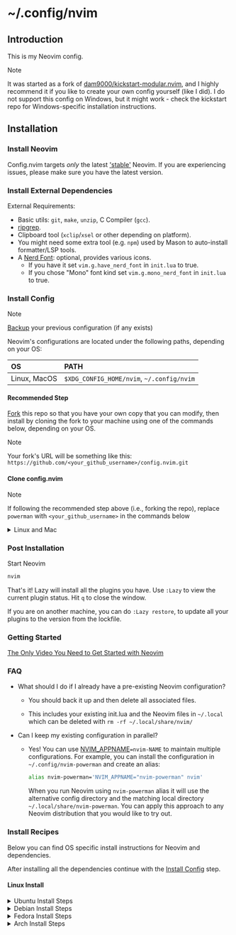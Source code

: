 # ~/.config/nvim

## Introduction

This is my Neovim config.

> [!NOTE]
>
> It was started as a fork of
> [dam9000/kickstart-modular.nvim](https://github.com/dam9000/kickstart-modular.nvim),
> and I highly recommend it if you like to create your own config yourself (like I did).
> I do not support this config on Windows, but it might work -
> check the kickstart repo for Windows-specific installation instructions.

## Installation

### Install Neovim

Config.nvim targets _only_ the latest
['stable'](https://github.com/neovim/neovim/releases/tag/stable) Neovim.
If you are experiencing issues, please make sure you have the latest version.

### Install External Dependencies

External Requirements:

- Basic utils: `git`, `make`, `unzip`, C Compiler (`gcc`).
- [ripgrep](https://github.com/BurntSushi/ripgrep#installation).
- Clipboard tool (`xclip`/`xsel` or other depending on platform).
- You might need some extra tool (e.g. `npm`) used by Mason to auto-install formatter/LSP tools.
- A [Nerd Font](https://www.nerdfonts.com/): optional, provides various icons.
  - If you have it set `vim.g.have_nerd_font` in `init.lua` to true.
  - If you chose "Mono" font kind set `vim.g.mono_nerd_font` in `init.lua` to true.

### Install Config

> [!NOTE]
>
> [Backup](#faq) your previous configuration (if any exists)

Neovim's configurations are located under the following paths, depending on your OS:

| OS           | PATH                                      |
| :----------- | :---------------------------------------- |
| Linux, MacOS | `$XDG_CONFIG_HOME/nvim`, `~/.config/nvim` |

#### Recommended Step

[Fork](https://docs.github.com/en/get-started/quickstart/fork-a-repo) this repo
so that you have your own copy that you can modify, then install by cloning the
fork to your machine using one of the commands below, depending on your OS.

> [!NOTE]
>
> Your fork's URL will be something like this:
> `https://github.com/<your_github_username>/config.nvim.git`

#### Clone config.nvim

> [!NOTE]
>
> If following the recommended step above (i.e., forking the repo), replace
> `powerman` with `<your_github_username>` in the commands below

<details><summary> Linux and Mac </summary>

```sh
git clone https://github.com/powerman/config.nvim.git "${XDG_CONFIG_HOME:-$HOME/.config}"/nvim
```

</details>

### Post Installation

Start Neovim

```sh
nvim
```

That's it! Lazy will install all the plugins you have. Use `:Lazy` to view
the current plugin status. Hit `q` to close the window.

If you are on another machine, you can do `:Lazy restore`, to update all your plugins to the
version from the lockfile.

### Getting Started

[The Only Video You Need to Get Started with Neovim](https://youtu.be/m8C0Cq9Uv9o)

### FAQ

- What should I do if I already have a pre-existing Neovim configuration?

  - You should back it up and then delete all associated files.

  - This includes your existing init.lua and the Neovim files in `~/.local`
    which can be deleted with `rm -rf ~/.local/share/nvim/`

- Can I keep my existing configuration in parallel?

  - Yes! You can use [NVIM_APPNAME](https://neovim.io/doc/user/starting.html#_nvim_appname)`=nvim-NAME`
    to maintain multiple configurations. For example, you can install the
    configuration in `~/.config/nvim-powerman` and create an alias:

    ```sh
    alias nvim-powerman='NVIM_APPNAME="nvim-powerman" nvim'
    ```

    When you run Neovim using `nvim-powerman` alias it will use the alternative
    config directory and the matching local directory
    `~/.local/share/nvim-powerman`. You can apply this approach to any Neovim
    distribution that you would like to try out.

### Install Recipes

Below you can find OS specific install instructions for Neovim and dependencies.

After installing all the dependencies continue with the [Install Config](#install-config) step.

#### Linux Install

<details><summary>Ubuntu Install Steps</summary>

```sh
sudo add-apt-repository ppa:neovim-ppa/unstable -y
sudo apt update
sudo apt install make gcc ripgrep unzip git xclip neovim
```

</details>
<details><summary>Debian Install Steps</summary>

```sh
sudo apt update
sudo apt install make gcc ripgrep unzip git xclip curl

# Now we install nvim
curl -LO https://github.com/neovim/neovim/releases/latest/download/nvim-linux-x86_64.tar.gz
sudo rm -rf /opt/nvim-linux-x86_64
sudo mkdir -p /opt/nvim-linux-x86_64
sudo chmod a+rX /opt/nvim-linux-x86_64
sudo tar -C /opt -xzf nvim-linux-x86_64.tar.gz

# make it available in /usr/local/bin, distro installs to /usr/bin
sudo ln -sf /opt/nvim-linux-x86_64/bin/nvim /usr/local/bin/
```

</details>
<details><summary>Fedora Install Steps</summary>

```sh
sudo dnf install -y gcc make git ripgrep fd-find unzip neovim
```

</details>

<details><summary>Arch Install Steps</summary>

```sh
sudo pacman -S --noconfirm --needed gcc make git ripgrep fd unzip neovim
```

</details>
